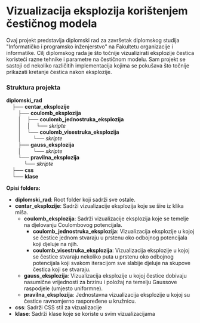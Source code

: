 # Vizualizacija eksplozija korištenjem čestičnog modela
Ovaj projekt predstavlja diplomski rad za završetak diplomskog studija "Informatičko i programsko inženjerstvo" na Fakultetu organizacije i informatike. Cilj diplomskog rada je što točnije vizualizirati eksplozije čestica koristeći razne tehnike i parametre na čestičnom modelu. Sam projekt se sastoji od nekoliko različitih implementacija kojima se pokušava što točnije prikazati kretanje čestica nakon eksplozije.
### Struktura projekta
**diplomski_rad**  
&nbsp;&nbsp;&nbsp;&nbsp;├── **centar_eksplozije**  
&nbsp;&nbsp;&nbsp;&nbsp;&nbsp;&nbsp;&nbsp;&nbsp;├── **coulomb_eksplozija**  
&nbsp;&nbsp;&nbsp;&nbsp;&nbsp;&nbsp;&nbsp;&nbsp;│&nbsp;&nbsp;&nbsp;&nbsp;├── **coulomb_jednostruka_eksplozija**  
&nbsp;&nbsp;&nbsp;&nbsp;&nbsp;&nbsp;&nbsp;&nbsp;│&nbsp;&nbsp;&nbsp;&nbsp;│&nbsp;&nbsp;&nbsp;&nbsp;└── *skripte*  
&nbsp;&nbsp;&nbsp;&nbsp;&nbsp;&nbsp;&nbsp;&nbsp;│&nbsp;&nbsp;&nbsp;&nbsp;└── **coulomb_visestruka_eksplozija**  
&nbsp;&nbsp;&nbsp;&nbsp;&nbsp;&nbsp;&nbsp;&nbsp;│&nbsp;&nbsp;&nbsp;&nbsp;&nbsp;&nbsp;&nbsp;&nbsp;└── *skripte*  
&nbsp;&nbsp;&nbsp;&nbsp;&nbsp;&nbsp;&nbsp;&nbsp;├── **gauss_eksplozija**  
&nbsp;&nbsp;&nbsp;&nbsp;&nbsp;&nbsp;&nbsp;&nbsp;│&nbsp;&nbsp;&nbsp;&nbsp;&nbsp;&nbsp;&nbsp;&nbsp;└── *skripte*  
&nbsp;&nbsp;&nbsp;&nbsp;&nbsp;&nbsp;&nbsp;&nbsp;└── **pravilna_eksplozija**  
&nbsp;&nbsp;&nbsp;&nbsp;&nbsp;&nbsp;&nbsp;&nbsp;&nbsp;&nbsp;&nbsp;&nbsp;└── *skripte*  
&nbsp;&nbsp;&nbsp;&nbsp;├── **css**  
&nbsp;&nbsp;&nbsp;&nbsp;└── **klase** 






**Opisi foldera:**

- **diplomski_rad**: Root folder koji sadrži sve ostale.
- **centar_eksplozije**: Sadrži vizualizacije eksplozija koje se šire iz klika miša.
  - **coulomb_eksplozija**: Sadrži vizualizacije eksplozija koje se temelje na djelovanju Coulombovog potencijala.
    - **coulomb_jednostruka_eksplozija**: Vizualizacija eksplozije u kojoj se čestice jednom stvaraju u prstenu oko odbojnog potencijala koji djeluje na njih.
    - **coulomb_visestruka_eksplozija**: Vizualizacija eksplozije u kojoj se čestice stvaraju nekoliko puta u prstenu oko odbojnog potencijala koji svakom iteracijom sve slabije djeluje na skupove čestica koji se stvaraju.
  - **gauss_eksplozija**: Vizualizacija eksplozije u kojoj čestice dobivaju nasumične vrijednosti za brzinu i položaj na temelju Gaussove raspodjele (umjesto uniformne).
  - **pravilna_eksplozija**: Jednostavna vizualizacija eksplozije u kojoj su čestice ravnomjerno raspoređene u kružnicu.
- **css**: Sadrži CSS stil za vizualizacije
- **klase**: Sadrži klase koje se koriste u svim vizualizacijama
